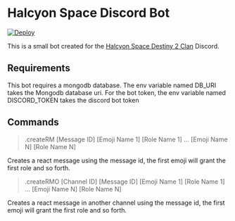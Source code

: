 # Halcyon Space Discord Bot
[![Deploy](https://www.herokucdn.com/deploy/button.svg)](https://heroku.com/deploy)

This is a small bot created for the [Halcyon Space Destiny 2 Clan](https://www.bungie.net/en/ClanV2?groupid=4371365) Discord.

## Requirements
This bot requires a mongodb database. The env variable named DB_URI takes the Mongodb database uri.
For the bot token, the env variable named DISCORD_TOKEN takes the discord bot token

## Commands
> .createRM [Message ID] [Emoji Name 1] [Role Name 1] ... [Emoji Name N] [Role Name N]

Creates a react message using the message id, the first emoji will grant the first role and so forth.

> .createRMO [Channel ID] [Message ID] [Emoji Name 1] [Role Name 1] ... [Emoji Name N] [Role Name N]

Creates a react message in another channel using the message id, the first emoji will grant the first role and so forth.
